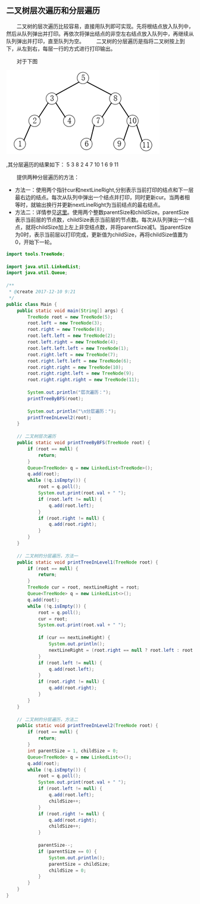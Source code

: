 ## 二叉树层次遍历和分层遍历

&ensp;&ensp;&ensp;&ensp;二叉树的层次遍历比较容易，直接用队列即可实现。先将根结点放入队列中，然后从队列弹出并打印。再依次将弹出结点的非空左右结点放入队列中，再继续从队列弹出并打印，直至队列为空。
&ensp;&ensp;&ensp;&ensp;二叉树的分层遍历是指将二叉树按上到下，从左到右，每层一行的方式进行打印输出。

&ensp;&ensp;&ensp;&ensp;对于下图

![二叉树示例.png](https://raw.githubusercontent.com/lspl/practice/temp/images/%E4%BA%8C%E5%8F%89%E6%A0%91%E7%A4%BA%E4%BE%8B.png)

,其分层遍历的结果如下：
5
3 8
2 4 7 10
1 6 9 11

&ensp;&ensp;&ensp;&ensp;提供两种分层遍历的方法：

- 方法一：使用两个指针cur和nextLineRight,分别表示当前打印的结点和下一层最右边的结点。每次从队列中弹出一个结点并打印，同时更新cur。当两者相等时，就输出换行并更新nextLineRight为当前结点的最右结点。
- 方法二：详情参见[这里](http://blog.csdn.net/lalor/article/details/7626854)。使用两个整数parentSize和childSize。parentSize表示当前层的节点数，childSize表示当前层的节点数。每次从队列弹出一个结点，就将childSize加上左上非空结点数，并将parentSize减1。当parentSize为0时，表示当前层以打印完成，更新值为childSize，再将childSize值置为0，开始下一轮。

```java
import tools.TreeNode;

import java.util.LinkedList;
import java.util.Queue;

/**
 * @create 2017-12-10 9:21
 */
public class Main {
    public static void main(String[] args) {
        TreeNode root = new TreeNode(5);
        root.left = new TreeNode(3);
        root.right = new TreeNode(8);
        root.left.left = new TreeNode(2);
        root.left.right = new TreeNode(4);
        root.left.left.left = new TreeNode(1);
        root.right.left = new TreeNode(7);
        root.right.left.left = new TreeNode(6);
        root.right.right = new TreeNode(10);
        root.right.right.left = new TreeNode(9);
        root.right.right.right = new TreeNode(11);

        System.out.println("层次遍历：");
        printTreeByBFS(root);

        System.out.println("\n分层遍历：");
        printTreeInLevel2(root);
    }

    // 二叉树层次遍历
    public static void printTreeByBFS(TreeNode root) {
        if (root == null) {
            return;
        }
        Queue<TreeNode> q = new LinkedList<TreeNode>();
        q.add(root);
        while (!q.isEmpty()) {
            root = q.poll();
            System.out.print(root.val + " ");
            if (root.left != null) {
                q.add(root.left);
            }
            if (root.right != null) {
                q.add(root.right);
            }
        }
    }

    // 二叉树的分层遍历，方法一
    public static void printTreeInLevel1(TreeNode root) {
        if (root == null) {
            return;
        }
        TreeNode cur = root, nextLineRight = root;
        Queue<TreeNode> q = new LinkedList<>();
        q.add(root);
        while (!q.isEmpty()) {
            root = q.poll();
            cur = root;
            System.out.print(root.val + " ");

            if (cur == nextLineRight) {
                System.out.println();
                nextLineRight = (root.right == null ? root.left : root.right);
            }
            if (root.left != null) {
                q.add(root.left);
            }
            if (root.right != null) {
                q.add(root.right);
            }
        }
    }

    // 二叉树的分层遍历，方法二
    public static void printTreeInLevel2(TreeNode root) {
        if (root == null) {
            return;
        }
        int parentSize = 1, childSize = 0;
        Queue<TreeNode> q = new LinkedList<>();
        q.add(root);
        while (!q.isEmpty()) {
            root = q.poll();
            System.out.print(root.val + " ");
            if (root.left != null) {
                q.add(root.left);
                childSize++;
            }
            if (root.right != null) {
                q.add(root.right);
                childSize++;
            }

            parentSize--;
            if (parentSize == 0) {
                System.out.println();
                parentSize = childSize;
                childSize = 0;
            }
        }
    }
}
```


